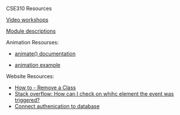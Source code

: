 CSE310 Resources

[Video workshops](https://macbeth-byui.github.io/cse310-course/videos.html)

[Module descriptions](https://macbeth-byui.github.io/cse310-course/module_descriptions.html)



Animation Resourses:

- [animate() documentation](https://developer.mozilla.org/en-US/docs/Web/API/Element/animate)

- [animation example](https://codepen.io/rachelnabors/pen/rxpmJL/?editors=0110)







Website Resources:
- [How to - Remove a Class](https://www.w3schools.com/howto/howto_js_remove_class.asp)
- [Stack overflow: How can I check on whihc element the event was triggered?](https://stackoverflow.com/questions/10648768/how-can-i-check-on-which-element-the-event-was-triggered)
- [Connect authenication to database](https://www.youtube.com/watch?v=qWy9ylc3f9U)
